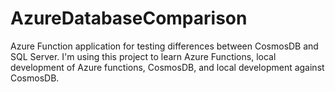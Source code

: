 # AzureDatabaseComparison
Azure Function application for testing differences between CosmosDB and SQL Server. I'm using this project to learn Azure Functions, local development of Azure functions, CosmosDB, and local development against CosmosDB.
